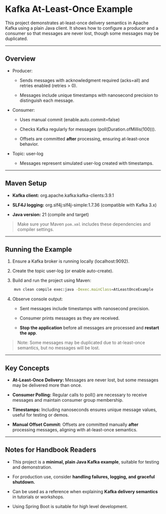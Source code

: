 # Kafka At-Least-Once Example

This project demonstrates at-least-once delivery semantics in Apache Kafka using a plain Java client.
It shows how to configure a producer and a consumer so that messages are never lost, though some messages may be duplicated.

---

## Overview

- Producer:

    - Sends messages with acknowledgment required (acks=all) and retries enabled (retries > 0).

    - Messages include unique timestamps with nanosecond precision to distinguish each message.

- Consumer:

    - Uses manual commit (enable.auto.commit=false)

    - Checks Kafka regularly for messages (poll(Duration.ofMillis(100))).

    - Offsets are committed **after** processing, ensuring at-least-once behavior.

- Topic: user-log

    - Messages represent simulated user-log created with timestamps.

---

## Maven Setup

- **Kafka client:** org.apache.kafka:kafka-clients:3.9.1

- **SLF4J logging:** org.slf4j:slf4j-simple:1.7.36 (compatible with Kafka 3.x)

- **Java version:** 21 (compile and target)

> Make sure your Maven `pom.xml` includes these dependencies and compiler settings.

---

## Running the Example

1. Ensure a Kafka broker is running locally (localhost:9092).

2. Create the topic user-log (or enable auto-create).

3. Build and run the project using Maven:

```bash
    mvn clean compile exec:java -Dexec.mainClass=AtLeastOnceExample
```

4. Observe console output:

    - Sent messages include timestamps with nanosecond precision.

    - Consumer prints messages as they are received.

    - **Stop the application** before all messages are processed and **restart the app**.

> Note: Some messages may be duplicated due to at-least-once semantics, but no messages will be lost.

---
## Key Concepts

- **At-Least-Once Delivery:** Messages are never lost, but some messages may be delivered more than once.

- **Consumer Polling:** Regular calls to poll() are necessary to receive messages and maintain consumer group membership.

- **Timestamps:** Including nanoseconds ensures unique message values, useful for testing or demos.

- **Manual Offset Commit:** Offsets are committed manually **after** processing messages, aligning with at-least-once semantics.

---
## Notes for Handbook Readers

- This project is a **minimal, plain Java Kafka example**, suitable for testing and demonstration.

- For production use, consider **handling failures, logging, and graceful shutdown.**

- Can be used as a reference when explaining **Kafka delivery semantics** in tutorials or workshops.

- Using Spring Boot is suitable for high level development.

